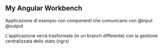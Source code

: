 ## My Angular Workbench

Applicazione di esempio con componenti che comunicano con @input @output

L'applicazione verrà trasformata (in un branch differente) con la gestione centralizzata dello stato (ngrx)
